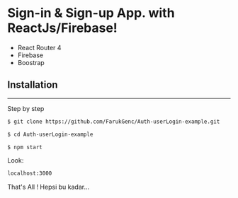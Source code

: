 # Sign-in & Sign-up App. with ReactJs/Firebase!

  - React Router 4
  - Firebase
  - Boostrap

## Installation

----

Step by step
```sh
$ git clone https://github.com/FarukGenc/Auth-userLogin-example.git
```

```sh
$ cd Auth-userLogin-example
```

```sh
$ npm start
```

Look: 
```sh
localhost:3000
```

That's All ! Hepsi bu kadar...
